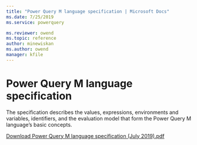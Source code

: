 ```yaml
---
title: "Power Query M language specification | Microsoft Docs"
ms.date: 7/25/2019
ms.service: powerquery

ms.reviewer: owend
ms.topic: reference
author: minewiskan
ms.author: owend
manager: kfile
---
```

# Power Query M language specification

The specification describes the values, expressions, environments and variables, identifiers, and the evaluation model that form the Power Query M language’s basic concepts. 

[Download Power Query M language specification (July 2019).pdf](http://download.microsoft.com/download/8/1/A/81A62C9B-04D5-4B6D-B162-D28E4D848552/Power%20Query%20M%20Formula%20Language%20Specification%20(July%202019).pdf)



